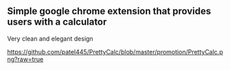 Simple google chrome extension that provides users with a calculator
----------------------------------------------
Very clean and elegant design

https://github.com/patel445/PrettyCalc/blob/master/promotion/PrettyCalc.png?raw=true
